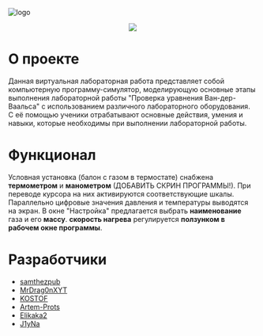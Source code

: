 ![logo](https://i.ibb.co/yPQ59hM/VLiP.jpg)
<p align="center">
  <img src="https://img.shields.io/badge/Engine-Java%20Swing-blue">
</p>

# О проекте

Данная виртуальная лабораторная работа представляет собой компьютерную программу-симулятор, моделирующую основные этапы выполнения лабораторной работы "Проверка уравнения Ван-дер-Ваальса" с использованием различного лабораторного оборудования. С её помощью ученики отрабатывают основные действия, умения и навыки, которые необходимы при выполнении лабораторной работы.

# Функционал
Условная установка (балон с газом в термостате) снабжена **термометром** и **манометром** (ДОБАВИТЬ СКРИН ПРОГРАММЫ!). При переводе курсора на них активируются соответствующие шкалы. Параллельно цифровые значения давления и температуры выводятся на экран.
В окне "Настройка" предлагается выбрать **наименование** газа и его **массу**. **скорость нагрева** регулируется **ползунком в рабочем окне программы**.


# Разработчики

- [samthezpub](https://github.com/samthezpub)
- [MrDrag0nXYT](https://github.com/MrDrag0nXYT)
- [KOSTOF](https://github.com/KOSTOF)
- [Artem-Prots](https://github.com/Artem-Prots)
- [Elikaka2](https://github.com/Elikaka2)
- [J1yNa](https://github.com/J1yNa)
